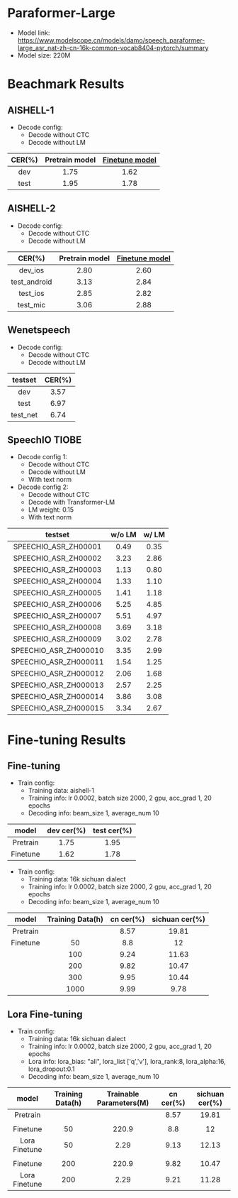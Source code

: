# Paraformer-Large
- Model link: <https://www.modelscope.cn/models/damo/speech_paraformer-large_asr_nat-zh-cn-16k-common-vocab8404-pytorch/summary>
- Model size: 220M

# Beachmark Results

## AISHELL-1
- Decode config: 
  - Decode without CTC
  - Decode without LM

| CER(%)    | Pretrain model|[Finetune model](https://www.modelscope.cn/models/damo/speech_paraformer-large_asr_nat-zh-cn-16k-aishell1-vocab8404-pytorch/summary) |
|:---------:|:-------------:|:-------------:|
| dev       | 1.75          |1.62           |
| test      | 1.95          |1.78           |

## AISHELL-2
- Decode config: 
  - Decode without CTC
  - Decode without LM

| CER(%)       | Pretrain model|[Finetune model](https://www.modelscope.cn/models/damo/speech_paraformer-large_asr_nat-zh-cn-16k-aishell2-vocab8404-pytorch/summary)|
|:------------:|:-------------:|:------------:|
| dev_ios      | 2.80          |2.60          |
| test_android | 3.13          |2.84          |
| test_ios     | 2.85          |2.82          |
| test_mic     | 3.06          |2.88          |

## Wenetspeech
- Decode config: 
  - Decode without CTC
  - Decode without LM

| testset   | CER(%)|
|:---------:|:-----:|
| dev       | 3.57  |
| test      | 6.97  |
| test_net  | 6.74  |

## SpeechIO TIOBE
- Decode config 1:
  - Decode without CTC
  - Decode without LM
  - With text norm
- Decode config 2:
  - Decode without CTC
  - Decode with Transformer-LM
  - LM weight: 0.15
  - With text norm

| testset | w/o LM | w/ LM |
|:------------------:|:----:|:----:|
|SPEECHIO_ASR_ZH00001| 0.49 | 0.35 |
|SPEECHIO_ASR_ZH00002| 3.23 | 2.86 |
|SPEECHIO_ASR_ZH00003| 1.13 | 0.80 |
|SPEECHIO_ASR_ZH00004| 1.33 | 1.10 |
|SPEECHIO_ASR_ZH00005| 1.41 | 1.18 |
|SPEECHIO_ASR_ZH00006| 5.25 | 4.85 |
|SPEECHIO_ASR_ZH00007| 5.51 | 4.97 |
|SPEECHIO_ASR_ZH00008| 3.69 | 3.18 |
|SPEECHIO_ASR_ZH00009| 3.02 | 2.78 |
|SPEECHIO_ASR_ZH000010| 3.35 | 2.99 |
|SPEECHIO_ASR_ZH000011| 1.54 | 1.25 |
|SPEECHIO_ASR_ZH000012| 2.06 | 1.68 |
|SPEECHIO_ASR_ZH000013| 2.57 | 2.25 |
|SPEECHIO_ASR_ZH000014| 3.86 | 3.08 |
|SPEECHIO_ASR_ZH000015| 3.34 | 2.67 |


# Fine-tuning Results

## Fine-tuning
- Train config: 
  - Training data: aishell-1
  - Training info: lr 0.0002, batch size 2000, 2 gpu, acc_grad 1, 20 epochs
  - Decoding info: beam_size 1, average_num 10

| model    | dev cer(%) | test cer(%) |
|:---------:|:-------------:|:-------------:|
| Pretrain       | 1.75          |1.95           |
| Finetune      | 1.62          |1.78           |

- Train config: 
  - Training data: 16k sichuan dialect
  - Training info: lr 0.0002, batch size 2000, 2 gpu, acc_grad 1, 20 epochs
  - Decoding info: beam_size 1, average_num 10
  
  
|   model  | Training Data(h) | cn cer(%) | sichuan cer(%) |
|:--------:|:-------------:|:-------:|:------------:|
| Pretrain |               |   8.57  |     19.81    |
| Finetune |      50      |   8.8   |      12      |
|          |      100     |   9.24  |     11.63    |
|          |      200     |   9.82  |     10.47    |
|          |      300     |   9.95  |     10.44    |
|          |     1000     |   9.99  |     9.78     |


## Lora Fine-tuning
- Train config: 
  - Training data: 16k sichuan dialect
  - Training info: lr 0.0002, batch size 2000, 2 gpu, acc_grad 1, 20 epochs
  - Lora info: lora_bias: "all", lora_list ['q','v'], lora_rank:8, lora_alpha:16, lora_dropout:0.1
  - Decoding info: beam_size 1, average_num 10
  
|     model     | Training Data(h) | Trainable Parameters(M) | cn cer(%) | sichuan cer(%) |
|:-------------:|:----------------:|:-----------------------:|:---------:|:--------------:|
|    Pretrain   |                  |                         |    8.57   |      19.81     |
|               |                  |                         |           |                |
|    Finetune   |        50        |          220.9          |    8.8    |       12       |
| Lora Finetune |        50        |           2.29          |    9.13   |      12.13     |
|               |                  |                         |           |                |
|    Finetune   |        200       |          220.9          |    9.82   |      10.47     |
| Lora Finetune |        200       |           2.29          |    9.21   |      11.28     |
